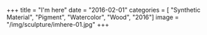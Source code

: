 +++
title = "I'm here"
date = "2016-02-01"
categories = [ "Synthetic Material", "Pigment", "Watercolor", "Wood", "2016"]
image = "/img/sculpture/imhere-01.jpg"
+++

